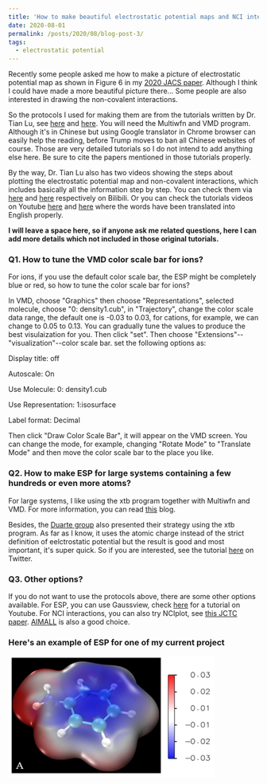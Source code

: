 ```yaml
---
title: 'How to make beautiful electrostatic potential maps and NCI interactions'
date: 2020-08-01
permalink: /posts/2020/08/blog-post-3/
tags:
  - electrostatic potential
---
```


Recently some people asked me how to make a picture of electrostatic potential map as shown in Figure 6 in my [2020 JACS paper](https://pubs.acs.org/doi/abs/10.1021/jacs.0c05643).
Although I think I could have made a more beautiful picture there... Some people are also interested in drawing the non-covalent interactions.

So the protocols I used for making them are from the tutorials written by Dr. Tian Lu, see [here](http://sobereva.com/443) and [here](http://sobereva.com/68). You will need the Multiwfn and VMD program. Although it's in Chinese but using Google translator in Chrome browser can easily help the reading, before Trump moves to ban all Chinese websites of course. Those are very detailed tutorials so I do not intend to add anything else here. Be sure to cite the papers mentioned in those tutorials properly. 

By the way, Dr. Tian Lu also has two videos showing the steps about plotting the electrostatic potential map and non-covalent interactions, which includes basically all the information step by step. You can check them via [here](https://www.bilibili.com/video/BV17b411F7mh) and [here](https://www.bilibili.com/video/BV1KE411y79i) respectively on Bilibili. Or you can check the tutorials videos on Youtube [here](https://www.youtube.com/watch?v=QFpDf_GimA0&t=245s) and [here](https://www.youtube.com/watch?v=e4FpVc9ao48&t=251s) where the words have been translated into English properly.

**I will leave a space here, so if anyone ask me related questions, here I can add more details which not included in those original tutorials.**

### Q1. How to tune the VMD color scale bar for ions?

For ions, if you use the default color scale bar, the ESP might be completely blue or red, so how to tune the color scale bar for ions?

In VMD, choose "Graphics" then choose "Representations", selected molecule, choose "0: density1.cub", in "Trajectory", change the color scale data range, the default one is -0.03 to 0.03, for cations, for example, we can change to 0.05 to 0.13. You can gradually tune the values to produce the best visulaization for you. Then click "set". Then choose "Extensions"--"visualization"--color scale bar. set the following options as: 

Display title: off

Autoscale: On

Use Molecule: 0: density1.cub

Use Representation: 1:isosurface

Label format: Decimal

Then click "Draw Color Scale Bar", it will appear on the VMD screen. You can change the mode, for example, changing "Rotate Mode" to "Translate Mode" and then move the color scale bar to the place you like.

### Q2. How to make ESP for large systems containing a few hundreds or even more atoms?

For large systems, I like using the xtb program together with Multiwfn and VMD. For more information, you can read [this](http://sobereva.com/481) blog.

Besides, the [Duarte group](http://fduartegroup.org/) also presented their strategy using the xtb program. As far as I know, it uses the atomic charge instead of the strict definition of eelctrostatic potential but the result is good and most important, it's super quick. So if you are interested, see the tutorial [here](https://twitter.com/TYoungResearch/status/1292399879852036098) on Twitter.

### Q3. Other options?

If you do not want to use the protocols above, there are some other options available. For ESP, you can use Gaussview, check [here](https://www.youtube.com/watch?v=DnmOk-COssQ) for a tutorial on Youtube. For NCI interactions, you can also try NCIplot, see [this JCTC paper](https://pubs.acs.org/doi/10.1021/ct100641a). [AIMALL](http://aim.tkgristmill.com/) is also a good choice.

### Here's an example of ESP for one of my current project

![ESP-A](/images/ESP-A.png)
